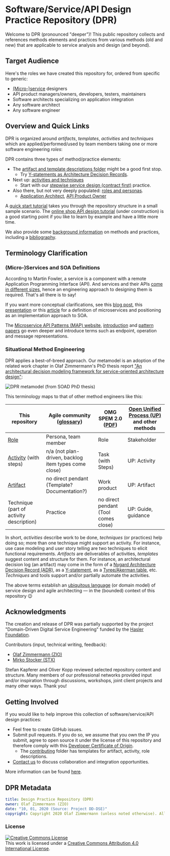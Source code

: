 <!--
# SPDX-FileCopyrightText: 2020 Copyright Olaf Zimmermann https://ozimmer.ch/about/
#
# SPDX-License-Identifier: CC-BY-4.0
-->

# Software/Service/API Design Practice Repository (DPR)

<!-- "DPR" pronounced "deeper"... and Se (or C?) can be pronounced "see", so [O] see deeper :-) -->

Welcome to DPR (pronounced "deeper")! This public repository collects and references methods elements and practices from various methods (old and new) that are applicable to service analysis and design (and beyond).

## Target Audience 

Here's the roles we have created this repository for, ordered from specific to generic:

* [(Micro-)service](https://medium.com/olzzio/seven-microservices-tenets-e97d6b0990a4) designers
* API product managers/owners, developers, testers, maintainers 
* Software architects specializing on application integration 
* Any software architect 
* Any software engineer


## Overview and Quick Links

DPR is organized around *artifacts*, *templates*, *activities* and *techniques* which are applied/performed/used by team members taking one or more software engineering *roles*:

<!--
<img class="shadow-lg" height="70%" width="70%" src="./images/DPR-MetamodelMiro.png" alt="DPG concepts visualized with miro "/>
-->
<object height="100%" width="100%" data="{{site.baseurl}}/assets/images/DPR-MetamodelMiro.svg" alt="DPG concepts visualized with miro ">
</object>

DPR contains three types of method/practice elements:

* The [artifact and template descriptions folder](artifact-templates) might be a good first stop. 
    * Try [Y-statements as Architecture Decision Records](artifact-templates/DPR-ArchitecturalDecisionRecordYForm.md).
* Next up: [activities and techniques](activities)
    * Start with our [stepwise service design (contract first)](activities/SDPR-StepwiseServiceDesign.md) practice.
* Also there, but not very deeply populated: [roles and personas](./roles).
    * [Application Architect](roles/DPR-ApplicationArchitectRole.md), [API Product Owner](roles/SDPR-APIProductOwner.md)

A [quick start tutorial](tutorials/DPR-Tutorial0.md) takes you through the repository structure in a small sample scenario. The [online shop API design tutorial](tutorials/DPR-Tutorial1.md) (under construction) is a good starting point if you like to learn by example and have a little more time. <!-- Not there yet: [examples](./examples) --> 

We also provide some [background information](./background-information) on methods and practices, including a [bibliography](/./background-information/literature.md).


## Terminology Clarification

### (Micro-)Services and SOA Definitions

According to Martin Fowler, a service is a component with a remote Application Programming Interface (API). And services and their APIs [come in different sizes](https://ozimmer.ch/patterns/2020/07/06/MicroservicePositions.html), hence an engineering approach to designing them is required. That's all there is to say!

If you want more conceptual clarifications, see this [blog post](https://ozimmer.ch/patterns/2020/07/06/MicroservicePositions.html), this [presentation](https://vss.swa.univie.ac.at/2019/wp-content/uploads/2019/08/ZIO-DomainDrivenServiceDecompositionMAP2019v13p.pdf) or this [article](http://rdcu.be/mJPz) for a definition of microservices and positioning as an implementation approach to SOA.

The [Microservice API Patterns (MAP) website](https://microservice-api-patterns.org/), [introduction](https://drops.dagstuhl.de/opus/volltexte/2020/11826/) and [pattern papers](https://microservice-api-patterns.org/publications#interface-evolution-patterns--balancing-compatibility-and-extensibility-across-service-life-cycles) go even deeper and introduce terms such as endpoint, operation and message representations. 

### Situational Method Engineering

DPR applies a best-of-breed approach. Our metamodel is an adoption of the related work chapter in Olaf Zimmermann's PhD thesis report ["An architectural decision modeling framework for service-oriented architecture design"](https://elib.uni-stuttgart.de/handle/11682/2682): 

![DPR metamodel (from SOAD PhD thesis)](./images/SOADMethodMetamodel.png)

This terminology maps to that of other method engineers like this<!-- TODO (v2): work in progress, review terms, add link to sit meth eng -->:

| This repository | Agile community ([glossary](https://www.agilealliance.org/agile101/agile-glossary/))| OMG SPEM 2.0 ([PDF](https://www.omg.org/spec/SPEM/2.0/PDF)) | [Open Unified Process (UP)](https://download.eclipse.org/technology/epf/OpenUP/published/openup_published_1.5.1.5_20121212/openup/index.htm) and other methods |
|-|-|-|-|
| [Role](./roles) | Persona, team member | Role | Stakeholder |
| [Activity](activities) (with steps) | n/a (not plan-driven, backlog item types come close)  | Task (with Steps) | UP: Activity <!-- TODO check --> |
| [Artifact](artifact-templates) | no direct pendant (Template? Documentation?) |  Work product | UP: Artifact |
| Technique (part of activity description)| Practice | no direct pendant (Tool comes close) | UP: Guide, guidance |

<!-- In SOAD, a phase has tasks, which in turn has steps; DPR is flat at present (folder) -->

In short, *activities* describe work to be done, *techniques* (or practices) help doing so; more than one technique might support an activity. For instance, use case modeling and user story telling are two techniques to elicit functional requirements. *Artifacts* are deliverables of activities, *templates* suggest content and structure for them. For instance, an architectural decision log (an artifact) may come in the form of a [Nygard Architecture Decision Record (ADR)](http://thinkrelevance.com/blog/2011/11/15/documenting-architecture-decisions), as a [Y-statement](https://medium.com/@docsoc/y-statements-10eb07b5a177), as a [Tyree/Akerman table](https://ieeexplore.ieee.org/document/1407822), etc. *Techniques* and tools support and/or partially automate the activities.

The above terms establish an [ubiquitous language](https://martinfowler.com/bliki/UbiquitousLanguage.html) (or domain model) of service design and agile architecting &mdash; in the (bounded) context of this repository &#128521; 


##  Acknowledgments 

The creation and release of DPR was partially supported by the project "Domain-Driven Digital Service Engineering" funded by the [Hasler Foundation](https://haslerstiftung.ch/en/welcome-to-the-hasler-foundation/).

Contributors (input, technical writing, feedback): 

* [Olaf Zimmermann (ZIO)](https://ozimmer.ch)
* [Mirko Stocker (STX)](https://www.linkedin.com/in/misto/)

Stefan Kapferer and Oliver Kopp reviewed selected repository content and structure. Many members of our professional networks provided input and/or inspiration through discussions, workshops, joint client projects and many other ways. Thank you!


## Getting Involved 

If you would like to help improve this collection of software/service/API design practices:

* Feel free to create GitHub issues.
* Submit pull requests. If you do so, we assume that you own the IP you submit, agree to open source it under the license of this repository and therefore comply with this [Developer Certificate of Origin](https://developercertificate.org/). 
    * The [contributing](./contributing) folder has templates for artifact, activity, role descriptions.
* [Contact us](https://ozimmer.ch/about/) to discuss collaboration and integration opportunities.

More information can be found [here](contributing/CONTRIBUTING.md).


## DPR Metadata 

```yaml
title: Design Practice Repository (DPR)
owner: Olaf Zimmermann (ZIO)
date: "10, 01, 2020 (Source: Project DD-DSE)"
copyright: Copyright 2020 Olaf Zimmermann (unless noted otherwise). All rights reserved.
```

<!-- TODOs: 1. use ISO date format yyyy-mm-dd 2. add SPDX license identifier and metadata -->

### License

<a rel="license" href="http://creativecommons.org/licenses/by/4.0/"><img alt="Creative Commons License" style="border-width:0" src="https://i.creativecommons.org/l/by/4.0/88x31.png" /></a><br />This work is licensed under a <a rel="license" href="http://creativecommons.org/licenses/by/4.0/">Creative Commons Attribution 4.0 International License</a>.
